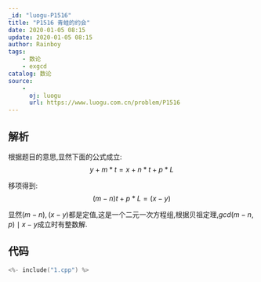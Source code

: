 ```yaml
---
_id: "luogu-P1516"
title: "P1516 青蛙的约会"
date: 2020-01-05 08:15
update: 2020-01-05 08:15
author: Rainboy
tags:
    - 数论
    - exgcd
catalog: 数论
source: 
    - 
      oj: luogu
      url: https://www.luogu.com.cn/problem/P1516
---
```


## 解析

根据题目的意思,显然下面的公式成立:
$$y+m*t = x+n*t+p*L$$ 

移项得到:
$$(m-n)t+p*L = (x-y)$$

显然$(m-n),(x-y)$都是定值,这是一个二元一次方程组,根据贝祖定理,$gcd(m-n,p) \mid x-y$成立时有整数解.


## 代码

```c
<%- include("1.cpp") %>
```
